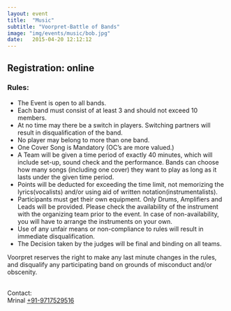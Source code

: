 ```yaml
---
layout: event
title:  "Music"
subtitle: "Voorpret-Battle of Bands"
image: "img/events/music/bob.jpg"
date:   2015-04-20 12:12:12
---
```


## Registration: online

### Rules:

- The Event is open to all  bands.
- Each band must consist of at least 3 and should not exceed 10 members. 
- At no time may there be a switch in players. Switching partners will result in disqualification of the band.
- No player may belong to more than one band.
- One Cover Song is Mandatory (OC’s are more valued.)
- A Team will be given a time period of exactly 40 minutes, which will include set-up, sound check and the performance. Bands can choose how many songs (including one cover) they want to play as long as it lasts under the given time period.
- Points will be deducted for exceeding the time limit, not memorizing the lyrics(vocalists) and/or using aid of  written notation(instrumentalists).
- Participants must get their own equipment. Only Drums, Amplifiers and Leads will be provided.  Please check the availability of the instrument with the organizing team prior to the event. In case of non-availability, you will have to arrange the instruments on your own.
- Use of any unfair means or non-compliance to rules will result in immediate disqualification. 
- The Decision taken by the judges will be final and binding on all teams.

Voorpret reserves the right to make any last minute changes in the rules, and disqualify any participating band on grounds of misconduct and/or obscenity.

<br>Contact: 
<br>Mrinal <a href="tel:+919717529516">+91-9717529516</a>
